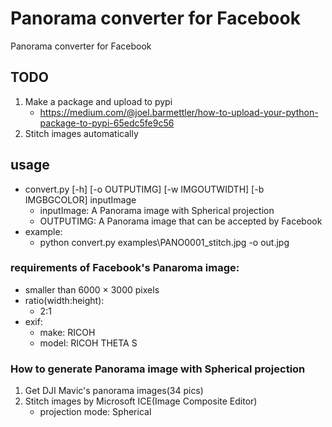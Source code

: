 # Panorama converter for Facebook
Panorama converter for Facebook

## TODO
1. Make a package and upload to pypi
   * https://medium.com/@joel.barmettler/how-to-upload-your-python-package-to-pypi-65edc5fe9c56
1. Stitch images automatically

## usage
* convert.py [-h] [-o OUTPUTIMG] [-w IMGOUTWIDTH] [-b IMGBGCOLOR] inputImage
   * inputImage: A Panorama image with Spherical projection
   * OUTPUTIMG: A Panorama image that can be accepted by Facebook
* example: 
   * python convert.py examples\PANO0001_stitch.jpg -o out.jpg

### requirements of Facebook's Panaroma image:
* smaller than 6000 × 3000 pixels
* ratio(width:height): 
   * 2:1
* exif:
   * make: RICOH
   * model: RICOH THETA S

### How to generate  Panorama image with Spherical projection
1. Get DJI Mavic's panorama images(34 pics)
1. Stitch images by Microsoft ICE(Image Composite Editor)
   * projection mode: Spherical
